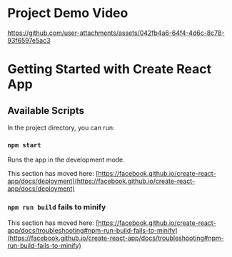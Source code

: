 
# Project Demo Video

https://github.com/user-attachments/assets/042fb4a6-64f4-4d6c-8c78-93f6597e5ac3

# Getting Started with Create React App

## Available Scripts

In the project directory, you can run:

### `npm start`

Runs the app in the development mode.






This section has moved here: [https://facebook.github.io/create-react-app/docs/deployment](https://facebook.github.io/create-react-app/docs/deployment)

### `npm run build` fails to minify

This section has moved here: [https://facebook.github.io/create-react-app/docs/troubleshooting#npm-run-build-fails-to-minify](https://facebook.github.io/create-react-app/docs/troubleshooting#npm-run-build-fails-to-minify)

